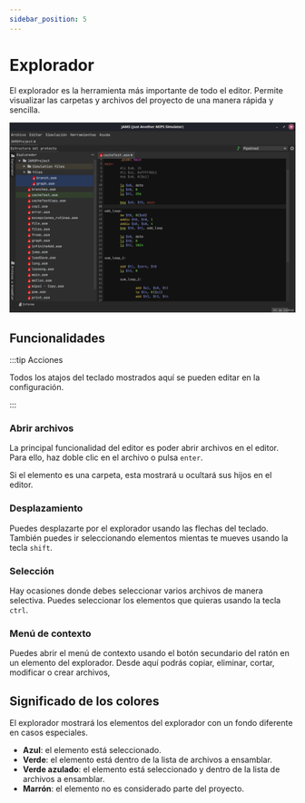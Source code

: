 ```yaml
---
sidebar_position: 5
---
```


# Explorador

El explorador es la herramienta más importante de todo el editor. Permite visualizar las carpetas y archivos del
proyecto de una manera rápida y sencilla.

![Explorer](/img/docs/nodes/explorer-es.png)

## Funcionalidades

:::tip Acciones

Todos los atajos del teclado mostrados aquí se pueden editar en la configuración.

:::

### Abrir archivos

La principal funcionalidad del editor es poder abrir archivos en el editor. Para ello, haz doble clic en el archivo o
pulsa `enter`.

Si el elemento es una carpeta, esta mostrará u ocultará sus hijos en el editor.

### Desplazamiento

Puedes desplazarte por el explorador usando las flechas del teclado. También puedes ir seleccionando elementos mientas
te mueves usando la tecla `shift`.

### Selección

Hay ocasiones donde debes seleccionar varios archivos de manera selectiva. Puedes seleccionar los elementos que quieras
usando la tecla `ctrl`.

### Menú de contexto

Puedes abrir el menú de contexto usando el botón secundario del ratón en un elemento del explorador. Desde aquí podrás
copiar, eliminar, cortar, modificar o crear archivos, 

## Significado de los colores

El explorador mostrará los elementos del explorador con un fondo diferente en casos especiales.
- **Azul**: el elemento está seleccionado.
- **Verde**: el elemento está dentro de la lista de archivos a ensamblar.
- **Verde azulado**: el elemento está seleccionado y dentro de la lista de archivos a ensamblar.
- **Marrón**: el elemento no es considerado parte del proyecto.